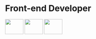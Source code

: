 <h1> Front-end Developer</h1>
<div style="display: inline_block">
<img src="https://cdn.jsdelivr.net/gh/devicons/devicon/icons/html5/html5-original-wordmark.svg" width="60" height="50"/>
<img src="https://cdn.jsdelivr.net/gh/devicons/devicon/icons/css3/css3-original-wordmark.svg" width="60" height="50"/>
<img src="https://cdn.jsdelivr.net/gh/devicons/devicon/icons/javascript/javascript-original.svg" width="60" height="50"/>
</div/
